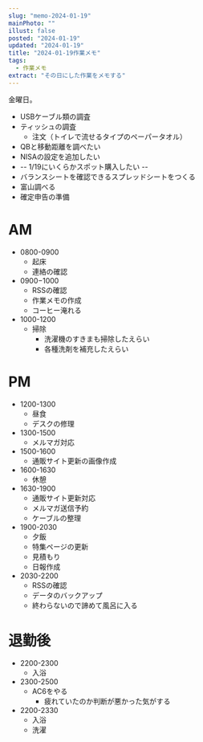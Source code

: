 ```yaml
---
slug: "memo-2024-01-19"
mainPhoto: ""
illust: false
posted: "2024-01-19"
updated: "2024-01-19"
title: "2024-01-19作業メモ"
tags:
  - 作業メモ
extract: "その日にした作業をメモする"
---
```


金曜日。  

- USBケーブル類の調査
- ティッシュの調査
  - 注文（トイレで流せるタイプのペーパータオル）
- QBと移動距離を調べたい
- NISAの設定を追加したい
- -- 1/19にいくらかスポット購入したい --
- バランスシートを確認できるスプレッドシートをつくる
- 富山調べる
- 確定申告の準備


# AM

- 0800-0900
  - 起床
  - 連絡の確認
- 0900−1000
  - RSSの確認
  - 作業メモの作成
  - コーヒー淹れる
- 1000-1200
  - 掃除
    - 洗濯機のすきまも掃除したえらい
    - 各種洗剤を補充したえらい

# PM

- 1200-1300
  - 昼食
  - デスクの修理
- 1300-1500
  - メルマガ対応
- 1500-1600
  - 通販サイト更新の画像作成
- 1600-1630
  - 休憩
- 1630-1900
  - 通販サイト更新対応
  - メルマガ送信予約
  - ケーブルの整理
- 1900-2030
  - 夕飯
  - 特集ページの更新
  - 見積もり
  - 日報作成
- 2030-2200
  - RSSの確認
  - データのバックアップ
  - 終わらないので諦めて風呂に入る

# 退勤後

- 2200-2300
  - 入浴
- 2300-2500
  - AC6をやる
    - 疲れていたのか判断が悪かった気がする
- 2200-2330
  - 入浴
  - 洗濯
  




      
